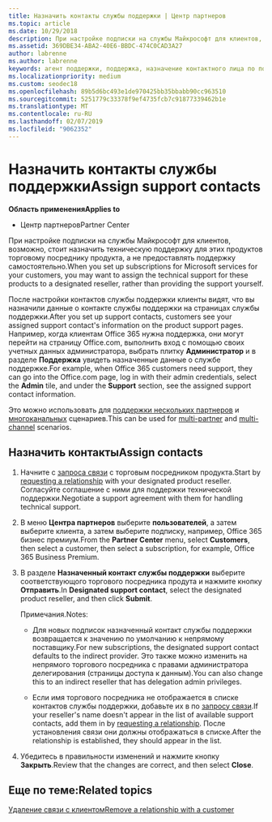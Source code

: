 ```yaml
---
title: Назначить контакты службы поддержки | Центр партнеров
ms.topic: article
ms.date: 10/29/2018
description: При настройке подписки на службы Майкрософт для клиентов, возможно, стоит назначить техническую поддержку для этих продуктов торговому посреднику продукта, а не предоставлять поддержку самостоятельно.
ms.assetid: 369DBE34-ABA2-40E6-BBDC-474C0CAD3A27
author: labrenne
ms.author: labrenne
keywords: агент поддержки, поддержка, назначение контактного лица по поддержке, назначенное контактное лицо из службы поддержки
ms.localizationpriority: medium
ms.custom: seodec18
ms.openlocfilehash: 89b5d6bc493e1de970425bb35bbabb90cc963510
ms.sourcegitcommit: 5251779c33378f9ef4735fcb7c91877339462b1e
ms.translationtype: MT
ms.contentlocale: ru-RU
ms.lasthandoff: 02/07/2019
ms.locfileid: "9062352"
---
```

# <a name="assign-support-contacts"></a><span data-ttu-id="b1cb5-104">Назначить контакты службы поддержки</span><span class="sxs-lookup"><span data-stu-id="b1cb5-104">Assign support contacts</span></span>

**<span data-ttu-id="b1cb5-105">Область применения</span><span class="sxs-lookup"><span data-stu-id="b1cb5-105">Applies to</span></span>**

-  <span data-ttu-id="b1cb5-106">Центр партнеров</span><span class="sxs-lookup"><span data-stu-id="b1cb5-106">Partner Center</span></span>

<span data-ttu-id="b1cb5-107">При настройке подписки на службы Майкрософт для клиентов, возможно, стоит назначить техническую поддержку для этих продуктов торговому посреднику продукта, а не предоставлять поддержку самостоятельно.</span><span class="sxs-lookup"><span data-stu-id="b1cb5-107">When you set up subscriptions for Microsoft services for your customers, you may want to assign the technical support for these products to a designated reseller, rather than providing the support yourself.</span></span>

<span data-ttu-id="b1cb5-108">После настройки контактов службы поддержки клиенты видят, что вы назначили данные о контакте службы поддержки на страницах службы поддержки.</span><span class="sxs-lookup"><span data-stu-id="b1cb5-108">After you set up support contacts, customers see your assigned support contact's information on the product support pages.</span></span> <span data-ttu-id="b1cb5-109">Например, когда клиентам Office 365 нужна поддержка, они могут перейти на страницу Office.com, выполнить вход с помощью своих учетных данных администратора, выбрать плитку **Администратор** и в разделе **Поддержка** увидеть назначенные данные о службе поддержке.</span><span class="sxs-lookup"><span data-stu-id="b1cb5-109">For example, when Office 365 customers need support, they can go into the Office.com page, log in with their admin credentials, select the **Admin** tile, and under the **Support** section, see the assigned support contact information.</span></span>

<span data-ttu-id="b1cb5-110">Это можно использовать для [поддержки нескольких партнеров](multipartner.md) и [многоканальных](multichannel.md) сценариев.</span><span class="sxs-lookup"><span data-stu-id="b1cb5-110">This can be used for [multi-partner](multipartner.md) and [multi-channel](multichannel.md) scenarios.</span></span> 

<a href="" id="assigncontacts"></a>
## <a name="assign-contacts"></a><span data-ttu-id="b1cb5-111">Назначить контакты</span><span class="sxs-lookup"><span data-stu-id="b1cb5-111">Assign contacts</span></span>

1.  <span data-ttu-id="b1cb5-112">Начните с [запроса связи](request-a-relationship-with-a-customer.md) с торговым посредником продукта.</span><span class="sxs-lookup"><span data-stu-id="b1cb5-112">Start by [requesting a relationship](request-a-relationship-with-a-customer.md) with your designated product reseller.</span></span> <span data-ttu-id="b1cb5-113">Согласуйте соглашение с ними для поддержки технической поддержки.</span><span class="sxs-lookup"><span data-stu-id="b1cb5-113">Negotiate a support agreement with them for handling technical support.</span></span>

2.  <span data-ttu-id="b1cb5-114">В меню **Центра партнеров** выберите **пользователей**, а затем выберите клиента, а затем выберите подписку, например, Office 365 бизнес премиум.</span><span class="sxs-lookup"><span data-stu-id="b1cb5-114">From the **Partner Center** menu, select **Customers**, then select a customer, then select a subscription, for example, Office 365 Business Premium.</span></span>

3.  <span data-ttu-id="b1cb5-115">В разделе **Назначенный контакт службы поддержки** выберите соответствующого торгового посредника продута и нажмите кнопку **Отправить**.</span><span class="sxs-lookup"><span data-stu-id="b1cb5-115">In  **Designated support contact**, select the designated product reseller, and then click **Submit**.</span></span> 

    <span data-ttu-id="b1cb5-116">Примечания.</span><span class="sxs-lookup"><span data-stu-id="b1cb5-116">Notes:</span></span> 
    
    *  <span data-ttu-id="b1cb5-117">Для новых подписок назначенный контакт службы поддержки возвращается к значению по умолчанию к непрямому поставщику.</span><span class="sxs-lookup"><span data-stu-id="b1cb5-117">For new subscriptions, the designated support contact defaults to the indirect provider.</span></span> <span data-ttu-id="b1cb5-118">Это также можно изменить на непрямого торгового посредника с правами администратора делегирования (страницы доступа к данным).</span><span class="sxs-lookup"><span data-stu-id="b1cb5-118">You can also change this to an indirect reseller that has delegation admin privileges.</span></span>
    
    *  <span data-ttu-id="b1cb5-119">Если имя торгового посредника не отображается в списке контактов службы поддержки, добавьте их в по [запросу связи](request-a-relationship-with-a-customer.md).</span><span class="sxs-lookup"><span data-stu-id="b1cb5-119">If your reseller's name doesn't appear in the list of available support contacts, add them in by [requesting a relationship](request-a-relationship-with-a-customer.md).</span></span> <span data-ttu-id="b1cb5-120">После установления связи они должны отображаться в списке.</span><span class="sxs-lookup"><span data-stu-id="b1cb5-120">After the relationship is established, they should appear in the list.</span></span>  

4.  <span data-ttu-id="b1cb5-121">Убедитесь в правильности изменений и нажмите кнопку **Закрыть**.</span><span class="sxs-lookup"><span data-stu-id="b1cb5-121">Review that the changes are correct, and then select **Close**.</span></span>

## <a name="related-topics"></a><span data-ttu-id="b1cb5-122">Еще по теме:</span><span class="sxs-lookup"><span data-stu-id="b1cb5-122">Related topics</span></span>

[<span data-ttu-id="b1cb5-123">Удаление связи с клиентом</span><span class="sxs-lookup"><span data-stu-id="b1cb5-123">Remove a relationship with a customer</span></span>](remove-a-relationship.md)